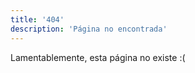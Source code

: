 ```yaml
---
title: '404'
description: 'Página no encontrada'
---
```


Lamentablemente, esta página no existe :(
